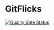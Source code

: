 # GitFlicks

[![Quality Gate Status](http://localhost:9000/api/project_badges/measure?project=GFs&metric=alert_status&token=sqb_ebdfeee4d892ffe6ec97a21a7e790020f397699d)](http://localhost:9000/dashboard?id=GFs)

